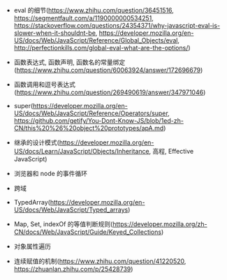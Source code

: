 * eval 的细节(https://www.zhihu.com/question/36451516, https://segmentfault.com/a/1190000000534251, https://stackoverflow.com/questions/24354371/why-javascript-eval-is-slower-when-it-shouldnt-be, https://developer.mozilla.org/en-US/docs/Web/JavaScript/Reference/Global_Objects/eval, http://perfectionkills.com/global-eval-what-are-the-options/)

* 函数表达式, 函数声明, 函数名的常量绑定(https://www.zhihu.com/question/60063924/answer/172696679)

* 函数调用和逗号表达式(https://www.zhihu.com/question/269490619/answer/347971046)

* super(https://developer.mozilla.org/en-US/docs/Web/JavaScript/Reference/Operators/super, https://github.com/getify/You-Dont-Know-JS/blob/1ed-zh-CN/this%20%26%20object%20prototypes/apA.md)

* 继承的设计模式(https://developer.mozilla.org/en-US/docs/Learn/JavaScript/Objects/Inheritance, 高程, Effective JavaScript)

* 浏览器和 node 的事件循环

* 跨域

* TypedArray(https://developer.mozilla.org/en-US/docs/Web/JavaScript/Typed_arrays)

* Map, Set, indexOf 的等值判断规则(https://developer.mozilla.org/zh-CN/docs/Web/JavaScript/Guide/Keyed_Collections)

* 对象属性遍历

* 连续赋值的机制(https://www.zhihu.com/question/41220520, https://zhuanlan.zhihu.com/p/25428739)

  
